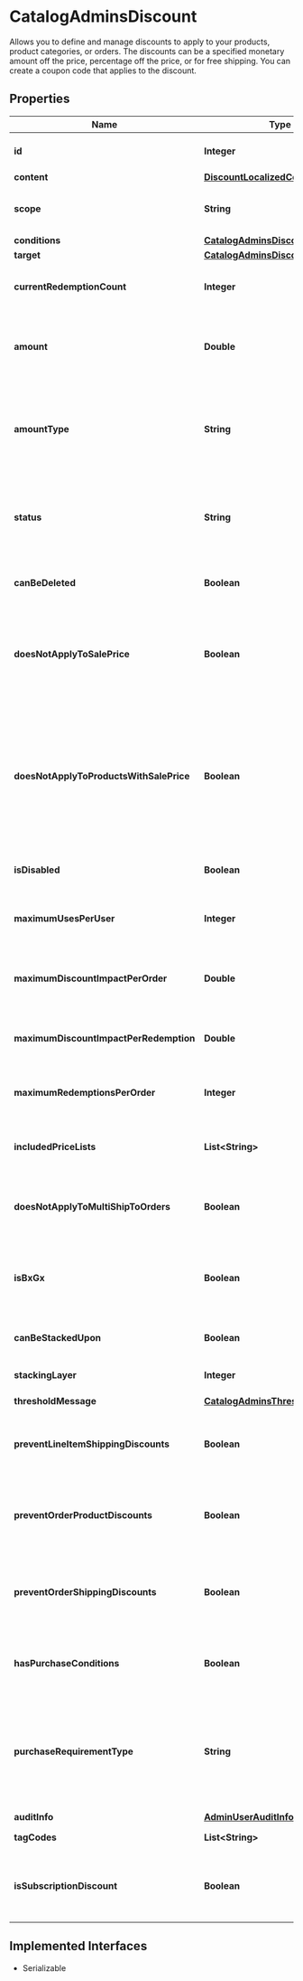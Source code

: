 

# CatalogAdminsDiscount

Allows you to define and manage discounts to apply to your products, product categories, or orders. The discounts can be a specified monetary amount off the price, percentage off the price, or for free shipping.  You can create a coupon code that applies to the discount.

## Properties

| Name | Type | Description | Notes |
|------------ | ------------- | ------------- | -------------|
|**id** | **Integer** | Unique identifier of the discount. System-supplied and read-only. |  [optional] |
|**content** | [**DiscountLocalizedContent**](DiscountLocalizedContent.md) |  |  |
|**scope** | **String** | Scope to which the discount applies, valid values are: Order, LineItem |  |
|**conditions** | [**CatalogAdminsDiscountCondition**](CatalogAdminsDiscountCondition.md) |  |  [optional] |
|**target** | [**CatalogAdminsDiscountTarget**](CatalogAdminsDiscountTarget.md) |  |  |
|**currentRedemptionCount** | **Integer** | How many times this discount has been redeemed. System-supplied and read-only. |  [optional] |
|**amount** | **Double** |     Amount of the discount, as a percentage or monetary amount, for example 15% or $15.  Must be either null or greater than zero. |  [optional] |
|**amountType** | **String** | Type of discount, which can be either a percentage off the price,   a specific monetary amount, or free.   Possible values:    Percentage    Amount    Free   FixedPrice |  |
|**status** | **String** | Discount status which can be \&quot;Active,\&quot; \&quot;Scheduled,\&quot; or \&quot;Expired.\&quot; System-supplied and read-only. |  [optional] |
|**canBeDeleted** | **Boolean** | Signifies that the discount is not referenced and can be hard deleted |  [optional] |
|**doesNotApplyToSalePrice** | **Boolean** | Determines if the discount should apply to sale price or regular price only.  Discounts will apply to sale prices by default.  Only applies to LineItem product discounts. |  [optional] |
|**doesNotApplyToProductsWithSalePrice** | **Boolean** | Determines whether or not a discount applies to a items with a sale price.  Applicable   on order and line item discounts.  For line items, when this is true, the discount will   be disqualified.  For order level discounts, when true, the discount will not be applied   to those items have a sale price. |  [optional] |
|**isDisabled** | **Boolean** | Signifies if the discount is disabled (Null is treated as false) |  [optional] |
|**maximumUsesPerUser** | **Integer** | Maximum number of times a user can redeem this discount.   Must be either null or greater than zero. |  [optional] |
|**maximumDiscountImpactPerOrder** | **Double** | Maximum impact this discount can apply on a single order.   Must be either null or greater than zero. |  [optional] |
|**maximumDiscountImpactPerRedemption** | **Double** | Maximum impact this discount can apply on a single line item.   Must be either null or greater than zero. |  [optional] |
|**maximumRedemptionsPerOrder** | **Integer** | Maximum number of redemptions allowed per order.  If null, defaults to unlimited. |  [optional] |
|**includedPriceLists** | **List&lt;String&gt;** | Products receiving a price from a price list specified here or a child of a specified   price list can be discounted. |  [optional] |
|**doesNotApplyToMultiShipToOrders** | **Boolean** | Flag to allow or prevent application to multi-ship-to orders,  Only applicable to shipping discounts. |  [optional] |
|**isBxGx** | **Boolean** | Readonly property indicating that the condition required purchase is the   same as the target items.  Used in BxGx and BoGo type discounts. |  [optional] |
|**canBeStackedUpon** | **Boolean** | Indicates whether or not stacking is enabled for this discount |  [optional] |
|**stackingLayer** | **Integer** | Indicates which stacking layer this discount is a part of |  [optional] |
|**thresholdMessage** | [**CatalogAdminsThresholdMessage**](CatalogAdminsThresholdMessage.md) |  |  [optional] |
|**preventLineItemShippingDiscounts** | **Boolean** | Prevents Line Item Shipping discounts from being applied when a Line Item Product    discount has been applied |  [optional] |
|**preventOrderProductDiscounts** | **Boolean** | Prevents Order Product discounts from being applied when a Line Item Product    or Shipping discount has been applied |  [optional] |
|**preventOrderShippingDiscounts** | **Boolean** | Prevents Order Shipping discounts from being applied when a Line Item Product/Shipping    or Order Product discount has been applied |  [optional] |
|**hasPurchaseConditions** | **Boolean** | Indicates if this discount has purchase conditions that must be met before   the discount is applied |  [optional] |
|**purchaseRequirementType** | **String** | The type of purchase requirement for this discount, either purchase conditions and targets which     Supports BoGo, and BxGx scenarios. Or Target only that only have a target and no purchase conditions |  [optional] |
|**auditInfo** | [**AdminUserAuditInfo**](AdminUserAuditInfo.md) |  |  [optional] |
|**tagCodes** | **List&lt;String&gt;** | System-supplied and read-only. |  [optional] |
|**isSubscriptionDiscount** | **Boolean** | Determines how discounts will be evaluated for subscription items and during continuity orders. |  [optional] |


## Implemented Interfaces

* Serializable


